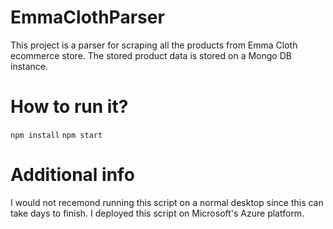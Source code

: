 # EmmaClothParser
This project is a parser for scraping all the products from Emma Cloth ecommerce store. The stored product data is stored on a Mongo DB instance. 

# How to run it?
`npm install`
`npm start`

# Additional info

I would not recemond running this script on a normal desktop since this can take days to finish. I deployed this script on Microsoft's Azure platform.

